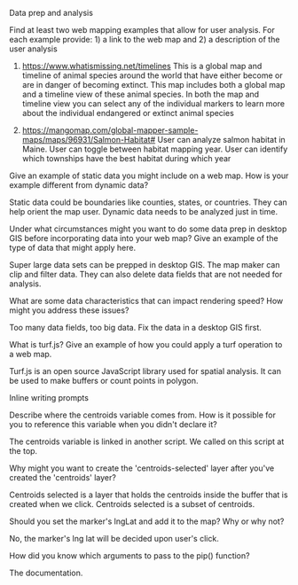 Data prep and analysis

Find at least two web mapping examples that allow for user analysis. For each example provide: 1) a link to the web map and 2) a description of the user analysis


1. https://www.whatismissing.net/timelines This is a global map and timeline of animal species around the world that have either become or are in danger of becoming extinct. This map includes both a global map and a timeline view of these animal species. In both the map and timeline view you can select any of the individual markers to learn more about the individual endangered or extinct animal species

2. https://mangomap.com/global-mapper-sample-maps/maps/96931/Salmon-Habitat# User can analyze salmon habitat in Maine. User can toggle between habitat mapping year. User can identify which townships have the best habitat during which year 


Give an example of static data you might include on a web map. How is your example different from dynamic data?

Static data could be boundaries like counties, states, or countries. They can help orient the map user. Dynamic data needs to be analyzed just in time. 


Under what circumstances might you want to do some data prep in desktop GIS before incorporating data into your web map? Give an example of the type of data that might apply here.


Super large data sets can be prepped in desktop GIS. The map maker can clip and filter data. They can also delete data fields that are not needed for analysis. 

What are some data characteristics that can impact rendering speed? How might you address these issues?

Too many data fields, too big data. Fix the data in a desktop GIS first. 

What is turf.js? Give an example of how you could apply a turf operation to a web map.

Turf.js is an open source JavaScript library used for spatial analysis. It can be used to make buffers or count points in polygon. 


Inline writing prompts

Describe where the centroids variable comes from. How is it possible for you to reference this variable when you didn't declare it?

The centroids variable is linked in another script. We called on this script at the top. 

Why might you want to create the 'centroids-selected' layer after you've created the 'centroids' layer?

Centroids selected is a layer that holds the centroids inside the buffer that is created when we click. Centroids selected is a subset of centroids. 

Should you set the marker's lngLat and add it to the map? Why or why not?

No, the marker's lng lat will be decided upon user's click. 

How did you know which arguments to pass to the pip() function?

The documentation. 


